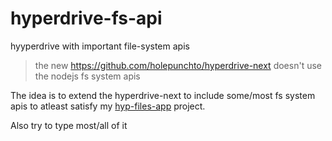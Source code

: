 # hyperdrive-fs-api
hyyperdrive with important file-system apis
> the new https://github.com/holepunchto/hyperdrive-next doesn't use the nodejs fs system apis

The idea is to extend the hyperdrive-next to include some/most fs system apis to atleast satisfy my [hyp-files-app](https://github.com/Anyass3/hyp-files-app) project.

Also try to type most/all of it
